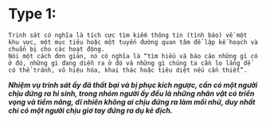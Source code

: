 # Type 1:
```
Trinh sát có nghĩa là tích cực tìm kiếm thông tin (tình báo) về một khu vực, một mục tiêu hoặc một tuyến đường quan tâm để lập kế hoạch và chuẩn bị cho các hoạt động.
Nói một cách đơn giản, nó có nghĩa là “tìm hiểu và báo cáo những gì có ở đó, những gì đang diễn ra ở đó và những gì chúng ta cần lo lắng để có thể tránh, vô hiệu hóa, khai thác hoặc tiêu diệt nếu cần thiết”.
```
***Nhiệm vụ trinh sát ấy đã thất bại và bị phục kích ngược, cần có một người chịu đứng ra hi sinh, trong nhóm người ấy đều là những nhân vật có triển vọng và tiềm năng, dĩ nhiên không ai chịu đứng
ra làm mồi nhử, duy nhất chỉ có một người chịu giơ tay đứng ra dụ kẻ địch.***
